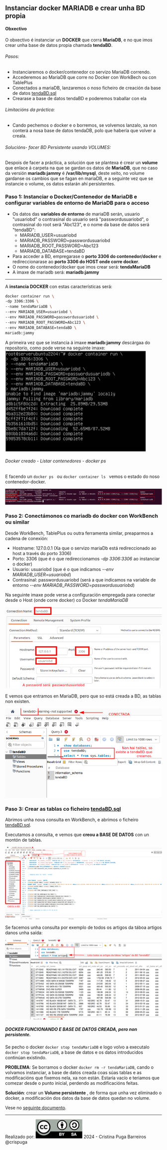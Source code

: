 ## Instanciar docker MARIADB e crear unha BD propia
#### Obxectivo
O obxectivo é instanciar un **DOCKER** que corra **MariaDB**, e no que imos crear unha base de datos propia chamada **tendaBD**.

###### Pasos:

- Instanciaremos o docker/contenedor co servizo MariaDB correndo.
- Accederemos ao MariaDB que corre no Docker con WorkBech ou con TablePlus
- Conectados a mariaDB, lanzaremos o noso ficheiro de creación da base de datos [tendaBD.sql](scripts/tendaBD.sql)
- Crearase a base de datos tendaBD e poderemos traballar con ela

###### Limitacións da práctica: 
- Cando pechemos o docker e o borremos, se volvemos lanzalo, xa non conterá a nosa base de datos tendaDB, polo que habería que volver a creala.

###### Solucións- facer BD Persistente usando VOLUMES:
Despois de facer a práctica, a solución que se plantexa é crear un **volume** que enlace á carpeta na que se gardan os datos de **MariaDB**, que no caso da versión **mariadb:jammy** é **/var/lib/mysql**, deste xeito, no volume gardanse os cambios que se fagan en mariaDB, e a seguinte vez que se instancie o volume, os datos estarán ahí persistentes.

### Paso 1: Instanciar o Docker/Contenedor de MariaDB e configurar variables de entorno de MariaDB para o acceso

- Os datos das **variables de entorno** de mariaDB serán, usuario "usuariobd" o contrasinal do usuario será "passwordusuariobd", o contrasinal do root será "Abc123", e o nome da base de datos será "tendaBD":
    * MARIADB_USER=usuariobd
    * MARIADB_PASSWORD=passwordusuariobd
    * MARIADB_ROOT_PASSWORD=Abc123
    * MARIADB_DATABASE=tendaBD
- Para acceder a BD, empregarase o **porto 3306 do contenedor/docker** e redireccionarase ao **porto 3306 do HOST onde corre docker**.
- O nome do contenedor/docker que imos crear será: **tendaMariaDB**
- A imaxe de mariadb será: **mariadb:jammy**

---

A **instancia DOCKER** con estas características será:
```bash
docker container run \
-dp 3306:3306 \
--name tendaMariaDB \
--env MARIADB_USER=usuariobd \
--env MARIADB_PASSWORD=passwordusuariobd \
--env MARIADB_ROOT_PASSWORD=Abc123 \
--env MARIADB_DATABASE=tendaBD \
mariadb:jammy
```
A primeira vez que se instancia á imaxe **mariadb:jammy** descárgaa do repositorio, como pode verse na seguinte imaxe:
![descargando Mariadb](images/dockertendamariadbDESCARGANDO.png)
###### Docker creado - Listar contenedores - docker ps

E facendo un ``docker ps `` ou ``docker container ls `` vemos o estado do noso contenedor-docker.

![Tenda MariaDB correndo](images/dockertendamariadbcorrendo.png)




### Paso 2: Conectámonos co mariadb do docker con WorkBench ou similar

Desde WorkBench, TablePlus ou outra ferramenta similar, preaparmos a cadena de conexión:
- Hostname: 127.0.0.1 (Xa que o servizo mariaDb está redireccionado ao host a través do porto 3306)
- Porto: 3306 (que é o que redireccionamos *-dp 3306:3306* ao instanciar o docker)
- Usuario: usuariobd (que é o que indicamos *--env MARIADB_USER=usuariobd*)
- Contrasinal: passwordusuariobd (será a que indicamos na variable de entorno *--env MARIADB_PASSWORD=passwordusuariobd*)

Na seguinte imaxe pode verse a configuración empregada para conectar desde o Host (onde corre docker) co Docker *tendaMariaDB*

![Conexión con WorkBench](images/dockertendamariadbWORKBENCH.png)

E vemos que entramos en MariaDB, pero que so está creada a BD, as tablas non existen.

![Base de datos Creadas. Non hai tablas](images/dockertendamariadb-conectada-bdvacia.png)

### Paso 3: Crear as tablas co ficheiro [tendaBD.sql](scripts/tendaBD.sql)

Abrimos unha nova consulta en WorkBench, e abrimos o ficheiro [tendaBD.sql](scripts/tendaBD.sql).

Executamos a consulta, e vemos que **creou a BASE DE DATOS** con un montón de tablas.

![Crear a Base de datos](images/dockertendamariadbtendamariadbCREADA.png)

Se facemos unha consulta por exemplo de todos os artigos da táboa artigos danos unha saída:

![Consulta na BD](images/dockertendamariadb-listadoartigos.png)

##### DOCKER FUNCIONANDO E BASE DE DATOS CREADA, pero non persistente.
 
Se pecho o docker ```docker stop tendaMariaDB``` e logo volvo a executalo ```docker stop tendaMariaDB```, a base de datos e os datos introducidos continúan existindo.

**PROBLEMA**: 
Se borramos o docker ```docker rm -r tendaMariaDB```, cando o volvamos instanciar, a base de datos creada coas súas tablas e as modificacións que fixemos nela, xa non están. Estaría vacío e teriamos que comezar desde o punto inicial, perdendo as modificacións feitas.

**Solución**:
 crear un **Volume persistente** , de forma que unha vez eliminado o docker, a modificación dos datos da base de datos quedan no volume.

 Vese no [seguinte documento](dockertendabdmariaDB-Volumes.md).
 
 ---
Realizado por:
![Realizado por](images/ccbysa.png) 
2024 - Cristina Puga Barreiros @crispuga

